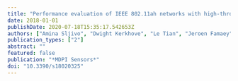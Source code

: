 ```yaml
---
title: "Performance evaluation of IEEE 802.11ah networks with high-throughput bidirectional traffic"
date: 2018-01-01
publishDate: 2020-07-18T15:35:17.542653Z
authors: ["Amina Sljivo", "Dwight Kerkhove", "Le Tian", "Jeroen Famaey", "Adrian Munteanu", "Ingrid Moerman", "Jeroen Hoebeke", "Eli De Poorter"]
publication_types: ["2"]
abstract: ""
featured: false
publication: "*MDPI Sensors*"
doi: "10.3390/s18020325"
---
```


